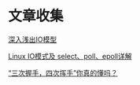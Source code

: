 # 文章收集


[深入浅出IO模型](https://juejin.im/post/5cd90e2cf265da0380438de7)

[Linux IO模式及 select、poll、epoll详解](https://segmentfault.com/a/1190000003063859)

[“三次握手，四次挥手”你真的懂吗？](https://juejin.im/post/5c25dd5ff265da612b13aa90)